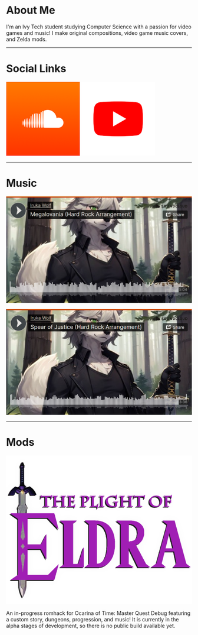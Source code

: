 # About Me

I'm an Ivy Tech student studying Computer Science with a passion for video games and music! I make original compositions, video game music covers, and Zelda mods.

---

# Social Links
[![SoundCloud](images/soundcloud.png)](https://soundcloud.com/iruka-wolf/)  [![YouTube](images/youtube.png)](https://www.youtube.com/@iruka_wolf)

---

# Music
[![Megalovania Hard Rock Arrangement](images/Megalovania.png)](https://soundcloud.com/iruka-wolf/megalovania-hard-rock-arrangement)

[![Spear of Justice Hard Rock Arrangement](images/SpearOfJustice.png)](https://soundcloud.com/iruka-wolf/spear-of-justice-hard-rock-arrangement)

---

# Mods
![Plight of Eldra Romhack](images/plight-of-eldra.png)

An in-progress romhack for Ocarina of Time: Master Quest Debug featuring a custom story, dungeons, progression, and music! It is currently in the alpha stages of development, so there is no public build available yet.
